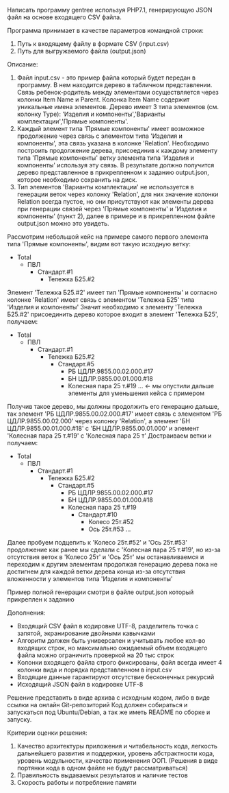 Написать программу gentree используя PHP7.1, генерирующую JSON файл на основе входящего CSV файла.

Программа принимает в качестве параметров командной строки:
1) Путь к входящему файлу в формате CSV (input.csv)
2) Путь для выгружаемого файла (output.json)

Описание:
1) Файл input.csv - это пример файла который будет передан в программу.
   В нем находится дерево в табличном представлении.
   Связь ребенок-родитель между элементами осуществляется через колонки Item Name и Parent.
   Колонка Item Name содержит уникальные имена элементов.
   Дерево имеет 3 типа элементов (см. колонку Type): 'Изделия и компоненты','Варианты комплектации','Прямые компоненты'.
2) Каждый элемент типа 'Прямые компоненты' имеет возможное продолжение через связь с элементом типа
   'Изделия и компоненты', эта связь указана в колонке 'Relation'. Необходимо построить продолжение дерева, присоединив к каждому элементу типа 'Прямые компоненты' ветку элемента типа 'Изделия и компоненты' используя эту связь.
   В результате должно получится дерево представленное в прикрепленном к заданию output.json, которое необходимо сохранить на диск.
3) Тип элементов 'Варианты комплектации' не используется в генерации веток через колонку 'Relation', для них значение колонки Relation всегда пустое, но они присутствуют как элементы дерева при генерации связей через 'Прямые компоненты' и 'Изделия и компоненты' (пункт 2), далее в примере и в прикрепленном файле output.json можно это увидеть.

Рассмотрим небольшой кейс на примере самого первого элемента типа 'Прямые компоненты', видим вот такую исходную ветку:

- Total
    - ПВЛ
        - Стандарт.#1
            - Тележка Б25.#2

Элемент 'Тележка Б25.#2' имеет тип 'Прямые компоненты' и согласно колонке 'Relation' имеет связь с элементом 'Тележка Б25' типа 'Изделия и компоненты'
Значит необходимо к элементу 'Тележка Б25.#2' присоединить дерево которое входит в элемент 'Тележка Б25', получаем:

- Total
    - ПВЛ
        - Стандарт.#1
            - Тележка Б25.#2
                - Стандарт.#5
                    - РБ ЦДЛР.9855.00.02.000.#17
                    - БН ЦДЛР.9855.00.01.000.#18
                    - Колесная пара 25 т.#19
                      ... <- мы опустили дальше элементы для уменьшения кейса с примером

Получив такое дерево, мы должны продолжить его генерацию дальше, так элемент 'РБ ЦДЛР.9855.00.02.000.#17' имеет связь с элементом 'РБ ЦДЛР.9855.00.02.000' через колонку 'Relation', а элемент 'БН ЦДЛР.9855.00.01.000.#18' с 'БН ЦДЛР.9855.00.01.000' и элемент 'Колесная пара 25 т.#19' с 'Колесная пара 25 т'
Достраиваем ветки и получаем:

- Total
    - ПВЛ
        - Стандарт.#1
            - Тележка Б25.#2
                - Стандарт.#5
                    - РБ ЦДЛР.9855.00.02.000.#17
                    - БН ЦДЛР.9855.00.01.000.#18
                    - Колесная пара 25 т.#19
                        - Стандарт.#10
                            - Колесо 25т.#52
                            - Ось 25т.#53
                              ...

Далее пробуем подцепить к 'Колесо 25т.#52' и 'Ось 25т.#53' продолжение как ранее мы сделали с 'Колесная пара 25 т.#19', но из-за отсутствия веток в 'Колесо 25т' и 'Ось 25т' мы останавливаемся и переходим к другим элементам продолжая генерацию дерева пока не достигнем для каждой ветки дерева конца из-за отсутствия вложенности у элементов типа 'Изделия и компоненты'

Пример полной генерации смотри в файле output.json который прикреплен к заданию

Дополнения:
- Входящий CSV файл в кодировке UTF-8, разделитель точка с запятой, экранирование двойными кавычками
- Алгоритм должен быть универсален и учитывать любое кол-во входящих строк, но максимально ожидаемый объем входящего файла можно ограничить проверкой на 20 тыс строк
- Колонки входящего файла строго фиксированы, файл всегда имеет 4 колонки вида и порядка представленном в input.csv
- Входящие данные гарантируют отсутствие бесконечных рекурсий
- Исходящий JSON файл в кодировке UTF-8

Решение представить в виде архива с исходным кодом, либо в виде ссылки на онлайн Git-репозиторий
Код должен собираться и запускаться под Ubuntu/Debian, а так же иметь README по сборке и запуску.

Критерии оценки решения:
1) Качество архитектуры приложения и читабельность кода, легкость дальнейшего развития и поддержки, уровень абстрактности кода, уровень модульности, качество применения ООП. (Решения в виде портянки кода в одном файле не будут рассматриваться)
2) Правильность выдаваемых результатов и наличие тестов
3) Скорость работы и потребление памяти